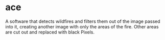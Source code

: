 # ace
A software that detects wildfires and filters them out of the image passed into it, creating another image with only the areas of the fire. Other areas are cut out and replaced with black Pixels.
